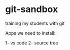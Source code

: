 # git-sandbox
training my students with git

Apps we need to install:

1-  vs code
2- source tree  
  
